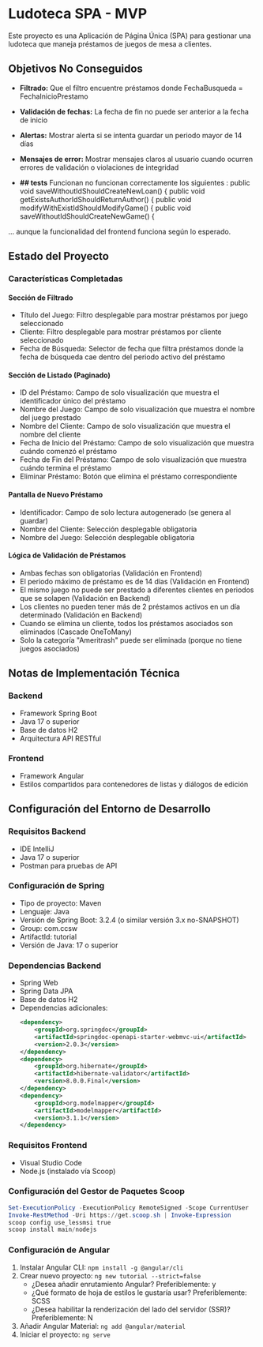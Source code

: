 # Ludoteca SPA - MVP

Este proyecto es una Aplicación de Página Única (SPA) para gestionar una ludoteca que maneja préstamos de juegos de mesa a clientes.

## Objetivos No Conseguidos

- **Filtrado:** Que el filtro encuentre préstamos donde FechaBusqueda = FechaInicioPrestamo
- **Validación de fechas:** La fecha de fin no puede ser anterior a la fecha de inicio
- **Alertas:** Mostrar alerta si se intenta guardar un periodo mayor de 14 días
- **Mensajes de error:** Mostrar mensajes claros al usuario cuando ocurren errores de validación o violaciones de integridad

- **## tests** 
Funcionan no funcionan correctamente los siguientes :
    public void saveWithoutIdShouldCreateNewLoan() {
    public void getExistsAuthorIdShouldReturnAuthor() {
    public void modifyWithExistIdShouldModifyGame() {
    public void saveWithoutIdShouldCreateNewGame() {

… aunque la funcionalidad del frontend funciona según lo esperado.


## Estado del Proyecto

### Características Completadas

#### Sección de Filtrado
- Título del Juego: Filtro desplegable para mostrar préstamos por juego seleccionado
- Cliente: Filtro desplegable para mostrar préstamos por cliente seleccionado  
- Fecha de Búsqueda: Selector de fecha que filtra préstamos donde la fecha de búsqueda cae dentro del periodo activo del préstamo

#### Sección de Listado (Paginado)
- ID del Préstamo: Campo de solo visualización que muestra el identificador único del préstamo
- Nombre del Juego: Campo de solo visualización que muestra el nombre del juego prestado
- Nombre del Cliente: Campo de solo visualización que muestra el nombre del cliente
- Fecha de Inicio del Préstamo: Campo de solo visualización que muestra cuándo comenzó el préstamo
- Fecha de Fin del Préstamo: Campo de solo visualización que muestra cuándo termina el préstamo
- Eliminar Préstamo: Botón que elimina el préstamo correspondiente

#### Pantalla de Nuevo Préstamo
- Identificador: Campo de solo lectura autogenerado (se genera al guardar)
- Nombre del Cliente: Selección desplegable obligatoria
- Nombre del Juego: Selección desplegable obligatoria

#### Lógica de Validación de Préstamos
- Ambas fechas son obligatorias (Validación en Frontend)
- El periodo máximo de préstamo es de 14 días (Validación en Frontend)
- El mismo juego no puede ser prestado a diferentes clientes en periodos que se solapen (Validación en Backend)
- Los clientes no pueden tener más de 2 préstamos activos en un día determinado (Validación en Backend)
- Cuando se elimina un cliente, todos los préstamos asociados son eliminados (Cascade OneToMany)
- Solo la categoría "Ameritrash" puede ser eliminada (porque no tiene juegos asociados)

## Notas de Implementación Técnica

### Backend
- Framework Spring Boot
- Java 17 o superior
- Base de datos H2
- Arquitectura API RESTful

### Frontend
- Framework Angular
- Estilos compartidos para contenedores de listas y diálogos de edición

## Configuración del Entorno de Desarrollo

### Requisitos Backend
- IDE IntelliJ
- Java 17 o superior
- Postman para pruebas de API

### Configuración de Spring
- Tipo de proyecto: Maven
- Lenguaje: Java
- Versión de Spring Boot: 3.2.4 (o similar versión 3.x no-SNAPSHOT)
- Group: com.ccsw
- ArtifactId: tutorial
- Versión de Java: 17 o superior

### Dependencias Backend
- Spring Web
- Spring Data JPA
- Base de datos H2
- Dependencias adicionales:
  ```xml
  <dependency>
      <groupId>org.springdoc</groupId>
      <artifactId>springdoc-openapi-starter-webmvc-ui</artifactId>
      <version>2.0.3</version>
  </dependency>
  <dependency>
      <groupId>org.hibernate</groupId>
      <artifactId>hibernate-validator</artifactId>
      <version>8.0.0.Final</version>
  </dependency>
  <dependency>
      <groupId>org.modelmapper</groupId>
      <artifactId>modelmapper</artifactId>
      <version>3.1.1</version>
  </dependency>
  ```

### Requisitos Frontend
- Visual Studio Code
- Node.js (instalado vía Scoop)

### Configuración del Gestor de Paquetes Scoop
```powershell
Set-ExecutionPolicy -ExecutionPolicy RemoteSigned -Scope CurrentUser
Invoke-RestMethod -Uri https://get.scoop.sh | Invoke-Expression
scoop config use_lessmsi true
scoop install main/nodejs
```

### Configuración de Angular
1. Instalar Angular CLI: `npm install -g @angular/cli`
2. Crear nuevo proyecto: `ng new tutorial --strict=false`
   - ¿Desea añadir enrutamiento Angular? Preferiblemente: y
   - ¿Qué formato de hoja de estilos le gustaría usar? Preferiblemente: SCSS
   - ¿Desea habilitar la renderización del lado del servidor (SSR)? Preferiblemente: N
3. Añadir Angular Material: `ng add @angular/material`
4. Iniciar el proyecto: `ng serve`

